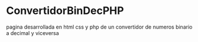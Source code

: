 # ConvertidorBinDecPHP
pagina desarrollada en html css y php de un convertidor de numeros binario a decimal y viceversa
